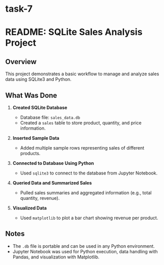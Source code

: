 # task-7
# README: SQLite Sales Analysis Project

## Overview

This project demonstrates a basic workflow to manage and analyze sales data using SQLite3 and Python.

## What Was Done

1. **Created SQLite Database**

   * Database file: `sales_data.db`
   * Created a `sales` table to store product, quantity, and price information.

2. **Inserted Sample Data**

   * Added multiple sample rows representing sales of different products.

3. **Connected to Database Using Python**

   * Used `sqlite3` to connect to the database from Jupyter Notebook.

4. **Queried Data and Summarized Sales**

   * Pulled sales summaries and aggregated information (e.g., total quantity, revenue).

5. **Visualized Data**

   * Used `matplotlib` to plot a bar chart showing revenue per product.

## Notes

* The `.db` file is portable and can be used in any Python environment.
* Jupyter Notebook was used for Python execution, data handling with Pandas, and visualization with Matplotlib.
